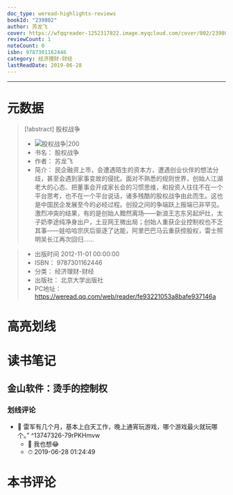 ```yaml
---
doc_type: weread-highlights-reviews
bookId: "239802"
author: 苏龙飞
cover: https://wfqqreader-1252317822.image.myqcloud.com/cover/802/239802/t7_239802.jpg
reviewCount: 1
noteCount: 0
isbn: 9787301162446
category: 经济理财-财经
lastReadDate: 2019-06-28
---
```


---
# 元数据
> [!abstract] 股权战争
> - ![ 股权战争|200](https://wfqqreader-1252317822.image.myqcloud.com/cover/802/239802/t7_239802.jpg)
> - 书名： 股权战争
> - 作者： 苏龙飞
> - 简介： 民企融资上市，会遭遇陌生的资本方，遭遇创业伙伴的想法分歧，甚至会遇到家事变故的侵扰。面对不熟悉的规则世界，创始人江湖老大的心态、把董事会开成家长会的习惯思维，和投资人往往不在一个平台思考，也不在一个平台说话，诸多残酷的股权战争由此而生。这也是中国民企发展至今的必经过程。创投之间的争端跃上报端已非罕见。激烈冲突的结果，有的是创始人黯然离场——新浪王志东另起炉灶，太子奶李途纯净身出户，土豆网王微出局；创始人重获企业控制权也不乏其事——娃哈哈宗庆后驱逐了达能，阿里巴巴马云重获控股权，雷士照明吴长江再次回归……

> - 出版时间 2012-11-01 00:00:00
> - ISBN： 9787301162446
> - 分类： 经济理财-财经
> - 出版社： 北京大学出版社
> - PC地址：https://weread.qq.com/web/reader/fe93221053a8bafe937146a

# 高亮划线

# 读书笔记

## 金山软件：烫手的控制权

### 划线评论
- 📌 雷军有几个月，基本上白天工作，晚上通宵玩游戏，哪个游戏最火就玩哪个。”  ^13747326-79rPKHmvw
    - 💭 我也想😂
    - ⏱ 2019-06-28 01:24:49
   
# 本书评论

